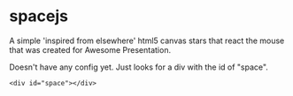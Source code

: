 spacejs
=======

A simple 'inspired from elsewhere' html5 canvas stars that react the mouse that was created for Awesome Presentation.

Doesn't have any config yet. Just looks for a div with the id of "space".

```<div id="space"></div>```
